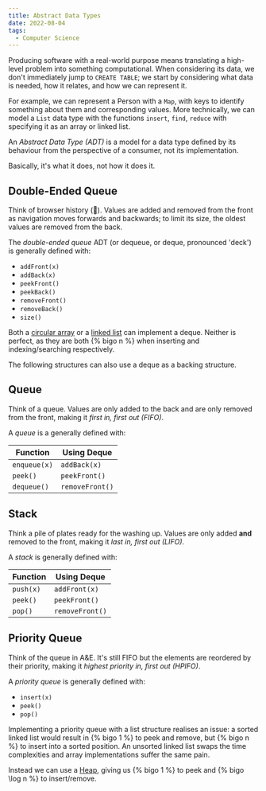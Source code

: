 ```yaml
---
title: Abstract Data Types
date: 2022-08-04
tags:
  - Computer Science
---
```


Producing software with a real-world purpose means translating a high-level
problem into something computational. When considering its data, we don't
immediately jump to `CREATE TABLE`; we start by considering what data is needed,
how it relates, and how we can represent it.

For example, we can represent a Person with a `Map`, with keys to identify
something about them and corresponding values. More technically, we can model a
`List` data type with the functions `insert`, `find`, `reduce` with specifying
it as an array or linked list.

An _Abstract Data Type (ADT)_ is <!--excerpt-->a model for a data type defined
by its behaviour from the perspective of a consumer, not its
implementation.<!--excerpt-->

Basically, it's what it does, not how it does it.

## Double-Ended Queue

Think of browser history (😬). Values are added and removed from the front as
navigation moves forwards and backwards; to limit its size, the oldest values
are removed from the back.

The _double-ended queue_ ADT (or dequeue, or deque, pronounced 'deck') is
generally defined with:

- `addFront(x)`
- `addBack(x)`
- `peekFront()`
- `peekBack()`
- `removeFront()`
- `removeBack()`
- `size()`

Both a <a href="{% post_path lists %}#Circular-Array">circular array</a> or a
<a href="{% post_path lists %}#Linked-List">linked list</a> can implement a
deque. Neither is perfect, as they are both {% bigo n %} when inserting and
indexing/searching respectively.

The following structures can also use a deque as a backing structure.

## Queue

Think of a queue. Values are only added to the back and are only removed from
the front, making it _first in, first out (FIFO)_.

A _queue_ is a generally defined with:

| Function     | Using Deque     |
| ------------ | --------------- |
| `enqueue(x)` | `addBack(x)`    |
| `peek()`     | `peekFront()`   |
| `dequeue()`  | `removeFront()` |

## Stack

Think a pile of plates ready for the washing up. Values are only added **and**
removed to the front, making it _last in, first out (LIFO)_.

A _stack_ is generally defined with:

| Function  | Using Deque     |
| --------- | --------------- |
| `push(x)` | `addFront(x)`   |
| `peek()`  | `peekFront()`   |
| `pop()`   | `removeFront()` |

## Priority Queue

Think of the queue in A&E. It's still FIFO but the elements are reordered by
their priority, making it _highest priority in, first out (HPIFO)_.

A _priority queue_ is generally defined with:

- `insert(x)`
- `peek()`
- `pop()`

Implementing a priority queue with a list structure realises an issue: a sorted
linked list would result in {% bigo 1 %} to peek and remove, but {% bigo n %} to
insert into a sorted position. An unsorted linked list swaps the time
complexities and array implementations suffer the same pain.

Instead we can use a <a href="{% post_path trees %}#Heap">Heap</a>, giving us {%
bigo 1 %} to peek and {% bigo \log n %} to insert/remove.
